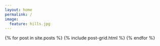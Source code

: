 ```yaml
---
layout: home
permalink: /
image:
  feature: hills.jpg
---
```


<div class="tiles">
{% for post in site.posts %}
	{% include post-grid.html %}
{% endfor %}
</div><!-- /.tiles -->
